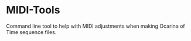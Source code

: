 # MIDI-Tools
Command line tool to help with MIDI adjustments when making Ocarina of Time sequence files.

